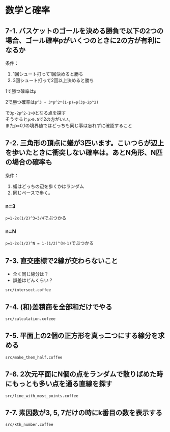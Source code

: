 # 数学と確率

## 7-1. バスケットのゴールを決める勝負で以下の2つの場合、ゴール確率pがいくつのときに2の方が有利になるか

条件：

1. 1回シュート打って1回決めると勝ち
2. 3回シュート打って2回以上決めると勝ち


1で勝つ確率は`p`

2で勝つ確率は`p^3 + 3*p^2*(1-p)=p(3p-2p^2)`

で`3p-2p^2-1>0`となる点を探す  
そうすると`p>0.5`で2の方がいい。  
またp=0,1の境界値ではどっちも同じ事は忘れずに確認すること


## 7-2. 三角形の頂点に蟻が3匹います。こいつらが辺上を歩いたときに衝突しない確率は。あとN角形、N匹の場合の確率も

条件：

1. 蟻はどっちの辺を歩くかはランダム
2. 同じペースで歩く。

### n=3

`p=1-2x(1/2)^3=3/4`でぶつかる

### n=N

`p=1-2x(1/2)^N = 1-(1/2)^(N-1)`でぶつかる


## 7-3. 直交座標で2線が交わらないこと

* 全く同じ線分は？
* 誤差はどんくらい？

`src/intersect.coffee`

## 7-4. (和)差積商を全部和だけでやる

`src/calculation.cofeee`

## 7-5. 平面上の2個の正方形を真っ二つにする線分を求める

`src/make_them_half.coffee`

## 7-6. 2次元平面にN個の点をランダムで散りばめた時にもっとも多い点を通る直線を探す

`src/line_with_most_points.coffee`

## 7-7. 素因数が3, 5, 7だけの時にk番目の数を表示する

`src/kth_number.coffee`
